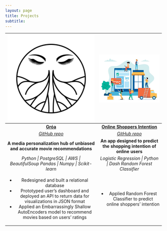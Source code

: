 ```yaml
---
layout: page
title: Projects
subtitle: 
---
```


[<img align="left" src="/img/groa-logo.png" width="350">](https://www.groa.us/) | [<img align="right" src="/img/online-shopper/homepage.jpg" width="350">](https://online-shoppers-intention.herokuapp.com/)
:-: | :-:
[**Gróa**](https://www.groa.us/) | [**Online Shoppers Intention**](https://online-shoppers-intention.herokuapp.com/)
[*GitHub repo*](https://github.com/Lambda-School-Labs/Groa-ds) | [*GitHub repo*](https://github.com/doinalangille/Online-shoppers-intention)
**A media personalization hub of unbiased and accurate movie recommendations** | **An app designed to predict the shopping intention of online users**
*Python \| PostgreSQL \| AWS \| BeautifulSoup  Pandas \| Numpy \| Scikit-learn* | *Logistic Regression \| Python \| Dash Random Forest Classifier*
<ul><li>Redesigned and built a relational database</li><li>Prototyped user’s dashboard and deployed an API to return data for visualizations in JSON format</li><li>Applied an Embarrassingly Shallow AutoEncoders model to recommend movies based on users’ ratings</li></ul> | <ul><li>Applied Random Forest Classifier to predict online shoppers’ intention</li></ul>